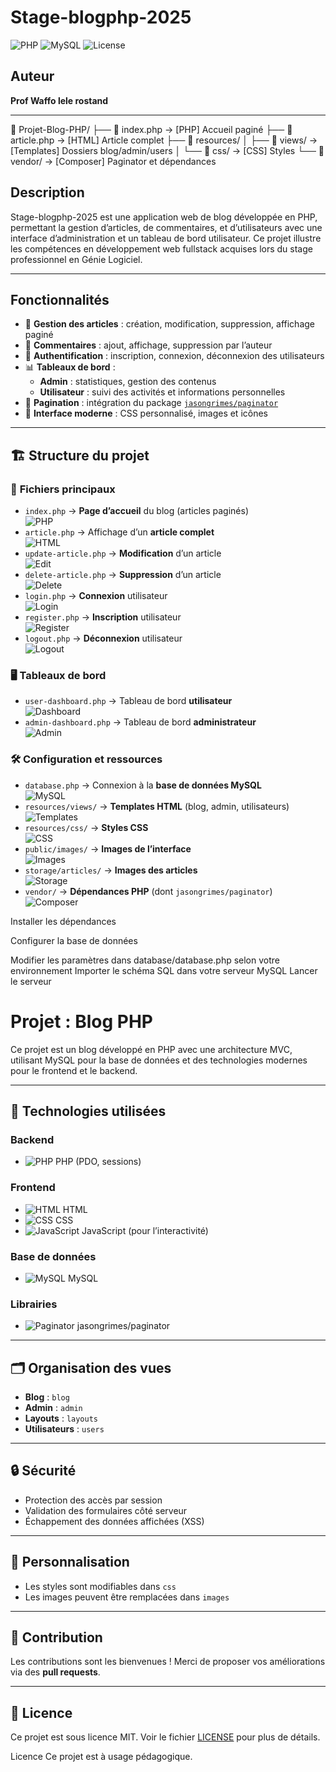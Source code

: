# Stage-blogphp-2025

![PHP](https://img.shields.io/badge/PHP-8.x-blue) ![MySQL](https://img.shields.io/badge/MySQL-8.x-blue) ![License](https://img.shields.io/badge/Licence-Pedagogique-green)

## Auteur

**Prof Waffo lele rostand**

---
📂 Projet-Blog-PHP/
├── 📄 index.php          → [PHP] Accueil paginé
├── 📄 article.php        → [HTML] Article complet
├── 📂 resources/
│   ├── 📂 views/         → [Templates] Dossiers blog/admin/users
│   └── 📂 css/           → [CSS] Styles
└── 📂 vendor/            → [Composer] Paginator et dépendances

## Description

Stage-blogphp-2025 est une application web de blog développée en PHP, permettant la gestion d’articles, de commentaires, et d’utilisateurs avec une interface d’administration et un tableau de bord utilisateur. Ce projet illustre les compétences en développement web fullstack acquises lors du stage professionnel en Génie Logiciel.

---

## Fonctionnalités

- 📄 **Gestion des articles** : création, modification, suppression, affichage paginé
- 💬 **Commentaires** : ajout, affichage, suppression par l’auteur
- 🔐 **Authentification** : inscription, connexion, déconnexion des utilisateurs
- 📊 **Tableaux de bord** :
  - **Admin** : statistiques, gestion des contenus
  - **Utilisateur** : suivi des activités et informations personnelles
- 🔢 **Pagination** : intégration du package [`jasongrimes/paginator`](https://github.com/jasongrimes/php-paginator)
- 🎨 **Interface moderne** : CSS personnalisé, images et icônes

---

## 🏗️ **Structure du projet**

### 📂 **Fichiers principaux**
- `index.php` → **Page d’accueil** du blog (articles paginés)  
  ![PHP](https://img.shields.io/badge/-PHP-777BB4?logo=php&logoColor=white)
- `article.php` → Affichage d’un **article complet**  
  ![HTML](https://img.shields.io/badge/-HTML-E34F26?logo=html5&logoColor=white)
- `update-article.php` → **Modification** d’un article  
  ![Edit](https://img.shields.io/badge/-Edit-0078D4?logo=pencil&logoColor=white)
- `delete-article.php` → **Suppression** d’un article  
  ![Delete](https://img.shields.io/badge/-Delete-FF0000?logo=trash&logoColor=white)
- `login.php` → **Connexion** utilisateur  
  ![Login](https://img.shields.io/badge/-Login-32CD32?logo=sign-in&logoColor=white)
- `register.php` → **Inscription** utilisateur  
  ![Register](https://img.shields.io/badge/-Register-FFA500?logo=user-plus&logoColor=white)
- `logout.php` → **Déconnexion** utilisateur  
  ![Logout](https://img.shields.io/badge/-Logout-8B0000?logo=sign-out&logoColor=white)

### 🖥️ **Tableaux de bord**
- `user-dashboard.php` → Tableau de bord **utilisateur**  
  ![Dashboard](https://img.shields.io/badge/-Dashboard-6A5ACD?logo=chart-bar&logoColor=white)
- `admin-dashboard.php` → Tableau de bord **administrateur**  
  ![Admin](https://img.shields.io/badge/-Admin-000000?logo=shield&logoColor=white)

### 🛠️ **Configuration et ressources**
- `database.php` → Connexion à la **base de données MySQL**  
  ![MySQL](https://img.shields.io/badge/-MySQL-4479A1?logo=mysql&logoColor=white)
- `resources/views/` → **Templates HTML** (blog, admin, utilisateurs)  
  ![Templates](https://img.shields.io/badge/-Templates-FFD700?logo=code&logoColor=black)
- `resources/css/` → **Styles CSS**  
  ![CSS](https://img.shields.io/badge/-CSS-1572B6?logo=css3&logoColor=white)
- `public/images/` → **Images de l’interface**  
  ![Images](https://img.shields.io/badge/-Images-FF69B4?logo=image&logoColor=white)
- `storage/articles/` → **Images des articles**  
  ![Storage](https://img.shields.io/badge/-Storage-808080?logo=save&logoColor=white)
- `vendor/` → **Dépendances PHP** (dont `jasongrimes/paginator`)  
  ![Composer](https://img.shields.io/badge/-Composer-885630?logo=composer&logoColor=white)


Installer les dépendances

Configurer la base de données

Modifier les paramètres dans database/database.php selon votre environnement
Importer le schéma SQL dans votre serveur MySQL
Lancer le serveur

# Projet : Blog PHP

Ce projet est un blog développé en PHP avec une architecture MVC, utilisant MySQL pour la base de données et des technologies modernes pour le frontend et le backend.

---

## 🌟 **Technologies utilisées**

### Backend
- ![PHP](https://img.shields.io/badge/PHP-%23777BB4.svg?style=flat&logo=php&logoColor=white) PHP (PDO, sessions)

### Frontend
- ![HTML](https://img.shields.io/badge/HTML-%23E34F26.svg?style=flat&logo=html5&logoColor=white) HTML
- ![CSS](https://img.shields.io/badge/CSS-%231572B6.svg?style=flat&logo=css3&logoColor=white) CSS
- ![JavaScript](https://img.shields.io/badge/JavaScript-%23F7DF1E.svg?style=flat&logo=javascript&logoColor=black) JavaScript (pour l’interactivité)

### Base de données
- ![MySQL](https://img.shields.io/badge/MySQL-%2300f.svg?style=flat&logo=mysql&logoColor=white) MySQL

### Librairies
- ![Paginator](https://img.shields.io/badge/Paginator-%23000000.svg?style=flat&logo=github&logoColor=white) jasongrimes/paginator

---

## 🗂️ **Organisation des vues**

- **Blog** : `blog`
- **Admin** : `admin`
- **Layouts** : `layouts`
- **Utilisateurs** : `users`

---

## 🔒 **Sécurité**

- Protection des accès par session
- Validation des formulaires côté serveur
- Échappement des données affichées (XSS)

---

## 🎨 **Personnalisation**

- Les styles sont modifiables dans `css`
- Les images peuvent être remplacées dans `images`

---

## 🤝 **Contribution**

Les contributions sont les bienvenues ! Merci de proposer vos améliorations via des **pull requests**.

---

## 📝 **Licence**

Ce projet est sous licence MIT. Voir le fichier [LICENSE](LICENSE) pour plus de détails.


Licence
Ce projet est à usage pédagogique.

